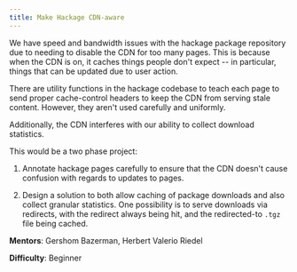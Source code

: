```yaml
---
title: Make Hackage CDN-aware
---
```


We have speed and bandwidth issues with the hackage package repository due to
needing to disable the CDN for too many pages.  This is because when the CDN is
on, it caches things people don't expect -- in particular, things that can be
updated due to user action.

There are utility functions in the hackage codebase to teach each page to send
proper cache-control headers to keep the CDN from serving stale content.
However, they aren't used carefully and uniformly.

Additionally, the CDN interferes with our ability to collect download statistics.

This would be a two phase project:

1.  Annotate hackage pages carefully to ensure that the CDN doesn't cause
    confusion with regards to updates to pages.

2.  Design a solution to both allow caching of package downloads and also
    collect granular statistics.  One possibility is to serve downloads via
    redirects, with the redirect always being hit, and the redirected-to `.tgz`
    file being cached.

**Mentors**: Gershom Bazerman, Herbert Valerio Riedel

**Difficulty**: Beginner
